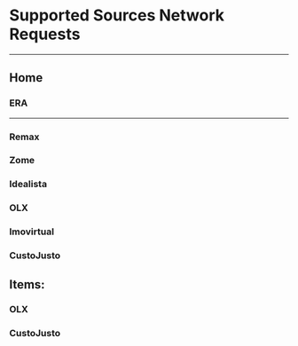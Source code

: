 # Supported Sources Network Requests

---

## Home

### ERA

---
### Remax

### Zome

### Idealista

### OLX

### Imovirtual

### CustoJusto

## Items:

### OLX

### CustoJusto